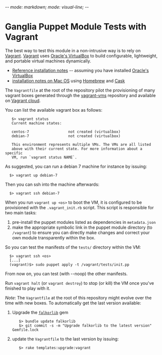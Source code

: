 -*- mode: markdown; mode: visual-line; -*-

# Ganglia Puppet Module Tests with Vagrant

The best way to test this module in a non-intrusive way is to rely on [Vagrant](http://www.vagrantup.com/).
[Vagrant](http://vagrantup.com/) uses [Oracle's VirtualBox](http://www.virtualbox.org/)
to build configurable, lightweight, and portable virtual machines dynamically. 

* [Reference installation notes](http://docs.vagrantup.com/v2/installation/) -- assuming you have installed [Oracle's VirtualBox](http://www.virtualbox.org/)
* [installation notes on Mac OS](http://sourabhbajaj.com/mac-setup/Vagrant/README.html) using [Homebrew](http://brew.sh/) and [Cask](http://sourabhbajaj.com/mac-setup/Homebrew/Cask.html)

The `Vagrantfile` at the root of the repository pilot the provisioning of many vagrant boxes generated through the [vagrant-vms](https://github.com/falkor/vagrant-vms) repository and available on [Vagrant cloud](https://atlas.hashicorp.com/boxes/search?utf8=%E2%9C%93&sort=&provider=virtualbox&q=svarrette).

You can list the available vagrant box as follows:

       $> vagrant status 
	   Current machine states:

       centos-7                  not created (virtualbox)
	   debian-7                  not created (virtualbox)

       This environment represents multiple VMs. The VMs are all listed
	   above with their current state. For more information about a specific
	   VM, run `vagrant status NAME`.

As suggested, you can run a debian 7 machine for instance by issuing: 

      $> vagrant up debian-7

Then you can ssh into the machine afterwards:

      $> vagrant ssh debian-7

When you run `vagrant up <os>` to boot the VM, it is configured to be provisioned with the `.vagrant_init.rb` script.
This script is responsible for two main tasks:

1. pre-install the puppet modules listed as dependencies in `metadata.json`
2. make the appropriate symbolic link in the puppet module directory (to `/vagrant`) to ensure you can directly make changes and correct your own module transparently within the box. 

So you can test the manifests of the `tests/` directory within the VM:

      $> vagrant ssh <os>
      [...]
      (vagrant)$> sudo puppet apply -t /vagrant/tests/init.pp

From now on, you can test (with --noop) the other manifests. 

Run `vagrant halt` (or `vagrant destroy`) to stop (or kill) the VM once you've finished to play with it.

_Note_: The `Vagrantfile` at the root of this repository might evolve over the time with new boxes. To automatically get the last version available:

1. Upgrade the [`falkorlib`](https://rubygems.org/gems/falkorlib) gem

          $> bundle update falkorlib
		  $> git commit -s -m "Upgrade falkorlib to the latest version" Gemfile.lock

2. update the `Vagrantfile` to the last version by issuing:

          $> rake templates:upgrade:vagrant

